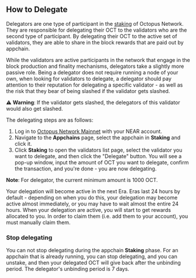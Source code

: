 ## How to Delegate

Delegators are one type of participant in the [staking]((../general/octopus-staking.md)) of Octopus Network. They are responsible for delegating their OCT to the validators who are the second type of participant. By delegating their OCT to the active set of validators, they are able to share in the block rewards that are paid out by appchain.

While the validators are active participants in the network that engage in the block production and finality mechanisms, delegators take a slightly more passive role. Being a delegator does not require running a node of your own, when looking for validators to delegate, a delegator should pay attention to their reputation for delegating a specific validator - as well as the risk that they bear of being slashed if the validator gets slashed.

:warning: **Warning**: If the validator gets slashed, the delegators of this validator would also get slashed.

The delegating steps are as follows:

1. Log in to [Octopus Network Mainnet](https://mainnet.oct.network) with your NEAR account.
2. Navigate to the **Appchains** page, select the appchain in **Staking** and click it.
3. Click **Staking** to open the validators list page, select the validator you want to delegate, and then click the "Delegate" button. You will see a pop-up window, input the amount of OCT you want to delegate, confirm the transaction, and you're done - you are now delegating.

**Note**: For delegator, the current minimum amount is 1000 OCT.

Your delegation will become active in the next Era. Eras last 24 hours by default - depending on when you do this, your delegation may become active almost immediately, or you may have to wait almost the entire 24 hours. When your delegation are active, you will start to get rewards allocated to you. In order to claim them (i.e. add them to your account), you must manually claim them.

### Stop delegating

You can not stop delegating during the appchain **Staking** phase. For an appchain that is already running, you can stop delegating, and you can unstake, and then your delegated OCT will give back after the unbinding period. The delegator's unbinding period is 7 days.